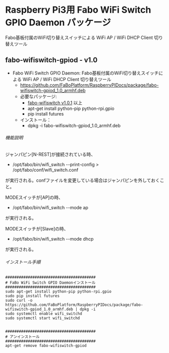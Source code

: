 # Raspberry Pi3用 Fabo WiFi Switch GPIO Daemon パッケージ

Fabo基板付属のWiFi切り替えスイッチによる WiFi AP / WiFi DHCP Client 切り替えツール


## fabo-wifiswitch-gpiod - v1.0

* Fabo WiFi Switch GPIO Daemon: Fabo基板付属のWiFi切り替えスイッチによる WiFi AP / WiFi DHCP Client 切り替えツール
  * https://github.com/FaBoPlatform/RaspberryPIDocs/package/fabo-wifiswitch-gpiod_1.0_armhf.deb
  * 必要なパッケージ:
    * [fabo-wifiswitch v1.0.1](./fabo-wifiswitch.md) 以上
    * apt-get install python-pip python-rpi.gpio
    * pip install futures
  * インストール：
    * dpkg -i fabo-wifiswitch-gpiod_1.0_armhf.deb


###### 機能説明
ジャンパピン[N-REST]が接続されている時、
  * /opt/fabo/bin/wifi_switch --print-config > /opt/fabo/conf/wifi_switch.conf

が実行される。confファイルを変更している場合はジャンパピンを外しておくこと。

MODEスイッチが[AP]の時、
  * /opt/fabo/bin/wifi_switch --mode ap

が実行される。

MODEスイッチが[Slave]の時、
  * /opt/fabo/bin/wifi_switch --mode dhcp

が実行される。


###### インストール手順
```
########################################
# FaBo WiFi Switch GPIO Daemonインストール
########################################
sudo apt-get install python-pip python-rpi.gpio
sudo pip install futures
sudo curl -o https://github.com/FaBoPlatform/RaspberryPIDocs/package/fabo-wifiswitch-gpiod_1.0_armhf.deb | dpkg -i
sudo systemctl enable wifi_switchd
sudo systemctl start wifi_switchd


########################################
# アンインストール
########################################
apt-get remove fabo-wifiswitch-gpiod


```